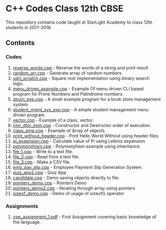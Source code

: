 # C++ Codes Class 12th CBSE
This repository contains code taught at StarLight Academy to class 12th students in 2017-2018.

## Contents
### Codes
1. [reverse_words.cpp](https://github.com/StarLight-Academy/cpp-codes/blob/master/reverse_words.cpp) - Reverse the words of a string and print result
2. [random_arr.cpp](https://github.com/StarLight-Academy/cpp-codes/blob/master/random_arr.cpp) - Generate array of random numbers
3. [sqrt_scratch.cpp](https://github.com/StarLight-Academy/cpp-codes/blob/master/sqrt_scratch.cpp) - Square root implementation using binary search logic.
4. [menu_driven_example.cpp](https://github.com/StarLight-Academy/cpp-codes/blob/master/menu_driven_example.cpp) - Example Of menu driven CLI based program for Prime Numbers and Palindrome numbers.
5. [struct_exp.cpp](https://github.com/StarLight-Academy/cpp-codes/blob/master/struct_exp.cpp) - A small example program for a book store management system.
6. [student_mgmt_sys_exp.cpp](https://github.com/StarLight-Academy/cpp-codes/blob/master/student_mgmt_sys_exp.cpp) - A simple student management menu driven program.
7. [vector.cpp](https://github.com/StarLight-Academy/cpp-codes/blob/master/vector.cpp) - Example of a class, vector.
8. [ctor_dtor_exm.cpp](https://github.com/StarLight-Academy/cpp-codes/blob/master/ctor_dtor_exm.cpp) - Constructor and Destructor order of execution.
9. [class_emp.cpp](https://github.com/StarLight-Academy/cpp-codes/blob/master/class_emp.cpp) - Example of Array of objects.
10. [print_without_header.cpp](https://github.com/StarLight-Academy/cpp-codes/blob/master/print_without_header.cpp) - Print Hello World Without using header files.
11. [pi_exapnsion.cpp](https://github.com/StarLight-Academy/cpp-codes/blob/master/pi_exapnsion.cpp) - Calculate value of Pi using Leibniz expansion.
12. [polymorphism.cpp](https://github.com/StarLight-Academy/cpp-codes/blob/master/polymorphism.cpp) - Polymorphism example using inheritance.
13. [file_1.cpp](https://github.com/StarLight-Academy/cpp-codes/blob/master/file_1.cpp) - Write to a text file.
14. [file_2.cpp](https://github.com/StarLight-Academy/cpp-codes/blob/master/file_2.cpp) - Read from a text file.
15. [file_3.cpp](https://github.com/StarLight-Academy/cpp-codes/blob/master/file_3.cpp) - Make a CSV file.
16. [emp_pay_slip.cpp](https://github.com/StarLight-Academy/cpp-codes/blob/master/emp_pay_slip.cpp) - Employee Payment Slip Generation System.
17. [quiz_app2.cpp](https://github.com/StarLight-Academy/cpp-codes/blob/master/quiz_app2.cpp) - Quiz App
18. [candidate.cpp](https://github.com/StarLight-Academy/cpp-codes/blob/master/candidate.cpp) - Demo saving objects directly to file.
19. [pointers_demo.cpp](https://github.com/StarLight-Academy/cpp-codes/blob/master/pointers_demo.cpp) - Pointers Demo
20. [pointers_demo2.cpp](https://github.com/StarLight-Academy/cpp-codes/blob/master/pointers_demo2.cpp) - Iterating through array using pointers
21. [sizeof_demo.cpp](https://github.com/StarLight-Academy/cpp-codes/blob/master/sizeof_demo.cpp) - Demo of usage of sizeof() operator

### Assignments
1. [cpp_assignment_1.pdf](https://github.com/StarLight-Academy/cpp-codes/blob/master/assignments/cpp_assignment_1.pdf) - First Assignment covering basic knowledge of the language.
